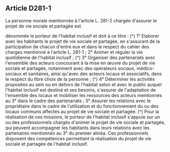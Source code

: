 ## Article D281-1

La personne morale mentionnée à l'article L. 281-2 chargée d'assurer le projet de vie sociale et partagée est

dénommée le porteur de l'habitat inclusif et doit à ce titre : (^)
1° Elaborer avec les habitants le projet de vie sociale et partagée, en s'assurant de la participation de chacun
d'entre eux et dans le respect du cahier des charges mentionné à l'article L. 281-1 ;
2° Animer et réguler la vie quotidienne de l'habitat inclusif ; (^)
3° Organiser des partenariats avec l'ensemble des acteurs concourant à la mise en œuvre du projet de vie
sociale et partagée, notamment avec des opérateurs sociaux, médico-sociaux et sanitaires, ainsi qu'avec des
acteurs locaux et associatifs, dans le respect du libre choix de la personne ; (^)
4° Déterminer les activités proposées au sein ou en dehors de l'habitat selon et avec le public auquel
l'habitat inclusif est destiné et ses besoins, s'assurer de l'adaptation de l'ensemble des locaux et mobiliser les
ressources des acteurs mentionnés au 3° dans le cadre des partenariats ;
5° Assurer les relations avec le propriétaire dans le cadre de l'utilisation et du fonctionnement du ou des
locaux communs affectés au projet de vie sociale et partagée. (^)
Pour la réalisation de ces missions, le porteur de l'habitat inclusif s'appuie sur un ou des professionnels
chargés d'animer le projet de vie sociale et partagée, qui peuvent accompagner les habitants dans leurs
relations avec les partenaires mentionnés au 3° du premier alinéa. Ces professionnels disposent des
compétences permettant la réalisation du projet de vie sociale et partagée de l'habitat inclusif.

